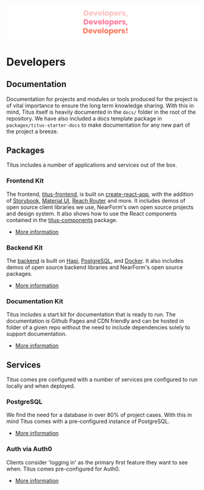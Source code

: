 ![titus-developers-quote][]

# Developers

## Documentation
Documentation for projects and modules or tools produced for the project is of vital importance to ensure the long term knowledge sharing. With this in mind, Titus itself is heavily documented in the `docs/` folder in the root of the repository. We have also included a docs template package in `packages/titus-starter-docs` to make documentation for any new part of the project a breeze.

## Packages
Titus includes a number of applications and services out of the box.

### Frontend Kit
The frontend, [titus-frontend](), is built on [create-react-app](), with the addition of [Storybook](), [Material UI](), [Reach Router]() and more. It includes demos of open source client libraries we use, NearForm's own open source projects and design system. It also shows how to use the React components contained in the [titus-components]() package.

- [More information](packages/titus-frontend/)


### Backend Kit
The [backend](/kitchen-sink-backend) is built on [Hapi](), [PostgreSQL](), and [Docker](). It also includes demos of open source backend libraries and NearForm's open source packages.

- [More information](titus-backend)

### Documentation Kit
Titus includes a start kit for documentation that is ready to run. The documentation is Github Pages and CDN friendly and can be hosted in folder of a given repo without the need to include dependencies solely to support documentation.

- [More information](starter-docs)

## Services
Titus comes pre configured with a number of services pre configured to run locally and when deployed. 

### PostgreSQL
We find the need for a database in over 80% of project cases. With this in mind Titus comes with a pre-configured instance of PostgreSQL.

- [More information](starter-docs)

### Auth via Auth0
Clients consider 'logging in' as the primary first feature they want to see when. Titus comes pre-configured for Auth0.

- [More information](starter-docs)

<!-- Images -->
[titus-developers-quote]: ../img/titus-developers-quote.svg
